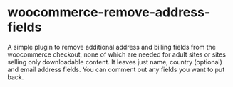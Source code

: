 # woocommerce-remove-address-fields
A simple plugin to remove additional address and billing fields from the woocommerce checkout, none of which are needed for adult sites or sites selling only downloadable content. It leaves just name, country (optional) and email address fields. You can comment out any fields you want to put back.
